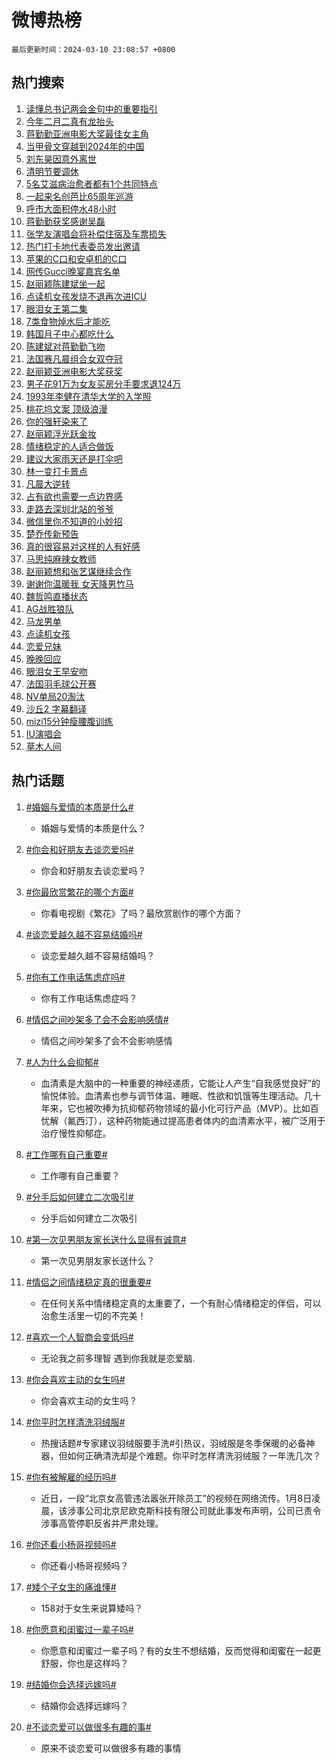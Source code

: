 # 微博热榜

`最后更新时间：2024-03-10 23:08:57 +0800`

## 热门搜索

1. [读懂总书记两会金句中的重要指引](https://m.weibo.cn/search?containerid=100103type%3D1%26t%3D10%26q%3D%23%E8%AF%BB%E6%87%82%E6%80%BB%E4%B9%A6%E8%AE%B0%E4%B8%A4%E4%BC%9A%E9%87%91%E5%8F%A5%E4%B8%AD%E7%9A%84%E9%87%8D%E8%A6%81%E6%8C%87%E5%BC%95%23&stream_entry_id=51&isnewpage=1&extparam=seat%3D1%26dgr%3D0%26stream_entry_id%3D51%26q%3D%2523%25E8%25AF%25BB%25E6%2587%2582%25E6%2580%25BB%25E4%25B9%25A6%25E8%25AE%25B0%25E4%25B8%25A4%25E4%25BC%259A%25E9%2587%2591%25E5%258F%25A5%25E4%25B8%25AD%25E7%259A%2584%25E9%2587%258D%25E8%25A6%2581%25E6%258C%2587%25E5%25BC%2595%2523%26c_type%3D51%26filter_type%3Drealtimehot%26cate%3D10103%26pos%3D0%26display_time%3D1710083336%26pre_seqid%3D171008333667507108164)
1. [今年二月二真有龙抬头](https://m.weibo.cn/search?containerid=100103type%3D1%26t%3D10%26q%3D%23%E4%BB%8A%E5%B9%B4%E4%BA%8C%E6%9C%88%E4%BA%8C%E7%9C%9F%E6%9C%89%E9%BE%99%E6%8A%AC%E5%A4%B4%23&stream_entry_id=31&isnewpage=1&extparam=seat%3D1%26q%3D%2523%25E4%25BB%258A%25E5%25B9%25B4%25E4%25BA%258C%25E6%259C%2588%25E4%25BA%258C%25E7%259C%259F%25E6%259C%2589%25E9%25BE%2599%25E6%258A%25AC%25E5%25A4%25B4%2523%26dgr%3D0%26flag%3D2%26band_rank%3D1%26stream_entry_id%3D31%26realpos%3D1%26pos%3D0%26c_type%3D31%26lcate%3D5001%26cate%3D5001%26filter_type%3Drealtimehot%26display_time%3D1710083336%26pre_seqid%3D171008333667507108164)
1. [蒋勤勤亚洲电影大奖最佳女主角](https://m.weibo.cn/search?containerid=100103type%3D1%26t%3D10%26q%3D%23%E8%92%8B%E5%8B%A4%E5%8B%A4%E4%BA%9A%E6%B4%B2%E7%94%B5%E5%BD%B1%E5%A4%A7%E5%A5%96%E6%9C%80%E4%BD%B3%E5%A5%B3%E4%B8%BB%E8%A7%92%23&stream_entry_id=31&isnewpage=1&extparam=seat%3D1%26q%3D%2523%25E8%2592%258B%25E5%258B%25A4%25E5%258B%25A4%25E4%25BA%259A%25E6%25B4%25B2%25E7%2594%25B5%25E5%25BD%25B1%25E5%25A4%25A7%25E5%25A5%2596%25E6%259C%2580%25E4%25BD%25B3%25E5%25A5%25B3%25E4%25B8%25BB%25E8%25A7%2592%2523%26dgr%3D0%26flag%3D1%26band_rank%3D2%26stream_entry_id%3D31%26realpos%3D2%26pos%3D1%26c_type%3D31%26lcate%3D5001%26cate%3D5001%26filter_type%3Drealtimehot%26display_time%3D1710083336%26pre_seqid%3D171008333667507108164)
1. [当甲骨文穿越到2024年的中国](https://m.weibo.cn/search?containerid=100103type%3D1%26t%3D10%26q%3D%23%E5%BD%93%E7%94%B2%E9%AA%A8%E6%96%87%E7%A9%BF%E8%B6%8A%E5%88%B02024%E5%B9%B4%E7%9A%84%E4%B8%AD%E5%9B%BD%23&stream_entry_id=31&isnewpage=1&extparam=seat%3D1%26q%3D%2523%25E5%25BD%2593%25E7%2594%25B2%25E9%25AA%25A8%25E6%2596%2587%25E7%25A9%25BF%25E8%25B6%258A%25E5%2588%25B02024%25E5%25B9%25B4%25E7%259A%2584%25E4%25B8%25AD%25E5%259B%25BD%2523%26dgr%3D0%26flag%3D0%26band_rank%3D3%26stream_entry_id%3D31%26realpos%3D3%26pos%3D2%26c_type%3D31%26lcate%3D5001%26cate%3D5001%26filter_type%3Drealtimehot%26display_time%3D1710083336%26pre_seqid%3D171008333667507108164)
1. [刘东昊因意外离世](https://m.weibo.cn/search?containerid=100103type%3D1%26t%3D10%26q%3D%23%E5%88%98%E4%B8%9C%E6%98%8A%E5%9B%A0%E6%84%8F%E5%A4%96%E7%A6%BB%E4%B8%96%23&stream_entry_id=31&isnewpage=1&extparam=seat%3D1%26q%3D%2523%25E5%2588%2598%25E4%25B8%259C%25E6%2598%258A%25E5%259B%25A0%25E6%2584%258F%25E5%25A4%2596%25E7%25A6%25BB%25E4%25B8%2596%2523%26dgr%3D0%26flag%3D2%26band_rank%3D4%26stream_entry_id%3D31%26realpos%3D4%26pos%3D3%26c_type%3D31%26lcate%3D5001%26cate%3D5001%26filter_type%3Drealtimehot%26display_time%3D1710083336%26pre_seqid%3D171008333667507108164)
1. [清明节要调休](https://m.weibo.cn/search?containerid=100103type%3D1%26t%3D10%26q%3D%23%E6%B8%85%E6%98%8E%E8%8A%82%E8%A6%81%E8%B0%83%E4%BC%91%23&stream_entry_id=31&isnewpage=1&extparam=seat%3D1%26q%3D%2523%25E6%25B8%2585%25E6%2598%258E%25E8%258A%2582%25E8%25A6%2581%25E8%25B0%2583%25E4%25BC%2591%2523%26dgr%3D0%26flag%3D2%26band_rank%3D5%26stream_entry_id%3D31%26realpos%3D5%26pos%3D4%26c_type%3D31%26lcate%3D5001%26cate%3D5001%26filter_type%3Drealtimehot%26display_time%3D1710083336%26pre_seqid%3D171008333667507108164)
1. [5名艾滋病治愈者都有1个共同特点](https://m.weibo.cn/search?containerid=100103type%3D1%26t%3D10%26q%3D%235%E5%90%8D%E8%89%BE%E6%BB%8B%E7%97%85%E6%B2%BB%E6%84%88%E8%80%85%E9%83%BD%E6%9C%891%E4%B8%AA%E5%85%B1%E5%90%8C%E7%89%B9%E7%82%B9%23&stream_entry_id=31&isnewpage=1&extparam=seat%3D1%26q%3D%25235%25E5%2590%258D%25E8%2589%25BE%25E6%25BB%258B%25E7%2597%2585%25E6%25B2%25BB%25E6%2584%2588%25E8%2580%2585%25E9%2583%25BD%25E6%259C%25891%25E4%25B8%25AA%25E5%2585%25B1%25E5%2590%258C%25E7%2589%25B9%25E7%2582%25B9%2523%26dgr%3D0%26flag%3D2%26band_rank%3D6%26stream_entry_id%3D31%26realpos%3D6%26pos%3D5%26c_type%3D31%26lcate%3D5001%26cate%3D5001%26filter_type%3Drealtimehot%26display_time%3D1710083336%26pre_seqid%3D171008333667507108164)
1. [一起来名创芭比65周年巡游](https://m.weibo.cn/search?containerid=100103type%3D1%26t%3D10%26q%3D%23%E4%B8%80%E8%B5%B7%E6%9D%A5%E5%90%8D%E5%88%9B%E8%8A%AD%E6%AF%9465%E5%91%A8%E5%B9%B4%E5%B7%A1%E6%B8%B8%23&stream_entry_id=31&isnewpage=1&extparam=seat%3D1%26topic_ad%3D1%26q%3D%2523%25E4%25B8%2580%25E8%25B5%25B7%25E6%259D%25A5%25E5%2590%258D%25E5%2588%259B%25E8%258A%25AD%25E6%25AF%259465%25E5%2591%25A8%25E5%25B9%25B4%25E5%25B7%25A1%25E6%25B8%25B8%2523%26dgr%3D0%26adid%3D226749%26band_rank%3D7%26stream_entry_id%3D31%26is_ad_pos%3D1%26pos%3D6%26c_type%3D31%26lcate%3D5001%26cate%3D5001%26filter_type%3Drealtimehot%26display_time%3D1710083336%26pre_seqid%3D171008333667507108164)
1. [呼市大面积停水48小时](https://m.weibo.cn/search?containerid=100103type%3D1%26t%3D10%26q%3D%23%E5%91%BC%E5%B8%82%E5%A4%A7%E9%9D%A2%E7%A7%AF%E5%81%9C%E6%B0%B448%E5%B0%8F%E6%97%B6%23&stream_entry_id=31&isnewpage=1&extparam=seat%3D1%26q%3D%2523%25E5%2591%25BC%25E5%25B8%2582%25E5%25A4%25A7%25E9%259D%25A2%25E7%25A7%25AF%25E5%2581%259C%25E6%25B0%25B448%25E5%25B0%258F%25E6%2597%25B6%2523%26dgr%3D0%26flag%3D1%26band_rank%3D7%26stream_entry_id%3D31%26realpos%3D7%26pos%3D7%26c_type%3D31%26lcate%3D5001%26cate%3D5001%26filter_type%3Drealtimehot%26display_time%3D1710083336%26pre_seqid%3D171008333667507108164)
1. [蒋勤勤获奖感谢吴磊](https://m.weibo.cn/search?containerid=100103type%3D1%26t%3D10%26q%3D%23%E8%92%8B%E5%8B%A4%E5%8B%A4%E8%8E%B7%E5%A5%96%E6%84%9F%E8%B0%A2%E5%90%B4%E7%A3%8A%23&stream_entry_id=31&isnewpage=1&extparam=seat%3D1%26q%3D%2523%25E8%2592%258B%25E5%258B%25A4%25E5%258B%25A4%25E8%258E%25B7%25E5%25A5%2596%25E6%2584%259F%25E8%25B0%25A2%25E5%2590%25B4%25E7%25A3%258A%2523%26dgr%3D0%26flag%3D1%26band_rank%3D8%26stream_entry_id%3D31%26realpos%3D8%26pos%3D8%26c_type%3D31%26lcate%3D5001%26cate%3D5001%26filter_type%3Drealtimehot%26display_time%3D1710083336%26pre_seqid%3D171008333667507108164)
1. [张学友演唱会将补偿住宿及车票损失](https://m.weibo.cn/search?containerid=100103type%3D1%26t%3D10%26q%3D%23%E5%BC%A0%E5%AD%A6%E5%8F%8B%E6%BC%94%E5%94%B1%E4%BC%9A%E5%B0%86%E8%A1%A5%E5%81%BF%E4%BD%8F%E5%AE%BF%E5%8F%8A%E8%BD%A6%E7%A5%A8%E6%8D%9F%E5%A4%B1%23&stream_entry_id=31&isnewpage=1&extparam=seat%3D1%26q%3D%2523%25E5%25BC%25A0%25E5%25AD%25A6%25E5%258F%258B%25E6%25BC%2594%25E5%2594%25B1%25E4%25BC%259A%25E5%25B0%2586%25E8%25A1%25A5%25E5%2581%25BF%25E4%25BD%258F%25E5%25AE%25BF%25E5%258F%258A%25E8%25BD%25A6%25E7%25A5%25A8%25E6%258D%259F%25E5%25A4%25B1%2523%26dgr%3D0%26flag%3D1%26band_rank%3D9%26stream_entry_id%3D31%26realpos%3D9%26pos%3D9%26c_type%3D31%26lcate%3D5001%26cate%3D5001%26filter_type%3Drealtimehot%26display_time%3D1710083336%26pre_seqid%3D171008333667507108164)
1. [热门打卡地代表委员发出邀请](https://m.weibo.cn/search?containerid=100103type%3D1%26t%3D10%26q%3D%23%E7%83%AD%E9%97%A8%E6%89%93%E5%8D%A1%E5%9C%B0%E4%BB%A3%E8%A1%A8%E5%A7%94%E5%91%98%E5%8F%91%E5%87%BA%E9%82%80%E8%AF%B7%23&stream_entry_id=31&isnewpage=1&extparam=seat%3D1%26q%3D%2523%25E7%2583%25AD%25E9%2597%25A8%25E6%2589%2593%25E5%258D%25A1%25E5%259C%25B0%25E4%25BB%25A3%25E8%25A1%25A8%25E5%25A7%2594%25E5%2591%2598%25E5%258F%2591%25E5%2587%25BA%25E9%2582%2580%25E8%25AF%25B7%2523%26dgr%3D0%26flag%3D0%26band_rank%3D10%26stream_entry_id%3D31%26realpos%3D10%26pos%3D10%26c_type%3D31%26lcate%3D5001%26cate%3D5001%26filter_type%3Drealtimehot%26display_time%3D1710083336%26pre_seqid%3D171008333667507108164)
1. [苹果的C口和安卓机的C口](https://m.weibo.cn/search?containerid=100103type%3D1%26t%3D10%26q%3D%E8%8B%B9%E6%9E%9C%E7%9A%84C%E5%8F%A3%E5%92%8C%E5%AE%89%E5%8D%93%E6%9C%BA%E7%9A%84C%E5%8F%A3&stream_entry_id=31&isnewpage=1&extparam=seat%3D1%26q%3D%25E8%258B%25B9%25E6%259E%259C%25E7%259A%2584C%25E5%258F%25A3%25E5%2592%258C%25E5%25AE%2589%25E5%258D%2593%25E6%259C%25BA%25E7%259A%2584C%25E5%258F%25A3%26dgr%3D0%26flag%3D1%26band_rank%3D11%26stream_entry_id%3D31%26realpos%3D11%26pos%3D11%26c_type%3D31%26lcate%3D5001%26cate%3D5001%26filter_type%3Drealtimehot%26display_time%3D1710083336%26pre_seqid%3D171008333667507108164)
1. [网传Gucci晚宴嘉宾名单](https://m.weibo.cn/search?containerid=100103type%3D1%26t%3D10%26q%3D%23%E7%BD%91%E4%BC%A0Gucci%E6%99%9A%E5%AE%B4%E5%98%89%E5%AE%BE%E5%90%8D%E5%8D%95%23&stream_entry_id=31&isnewpage=1&extparam=seat%3D1%26q%3D%2523%25E7%25BD%2591%25E4%25BC%25A0Gucci%25E6%2599%259A%25E5%25AE%25B4%25E5%2598%2589%25E5%25AE%25BE%25E5%2590%258D%25E5%258D%2595%2523%26dgr%3D0%26flag%3D2%26band_rank%3D12%26stream_entry_id%3D31%26realpos%3D12%26pos%3D12%26c_type%3D31%26lcate%3D5001%26cate%3D5001%26filter_type%3Drealtimehot%26display_time%3D1710083336%26pre_seqid%3D171008333667507108164)
1. [赵丽颖陈建斌坐一起](https://m.weibo.cn/search?containerid=100103type%3D1%26t%3D10%26q%3D%23%E8%B5%B5%E4%B8%BD%E9%A2%96%E9%99%88%E5%BB%BA%E6%96%8C%E5%9D%90%E4%B8%80%E8%B5%B7%23&stream_entry_id=31&isnewpage=1&extparam=seat%3D1%26q%3D%2523%25E8%25B5%25B5%25E4%25B8%25BD%25E9%25A2%2596%25E9%2599%2588%25E5%25BB%25BA%25E6%2596%258C%25E5%259D%2590%25E4%25B8%2580%25E8%25B5%25B7%2523%26dgr%3D0%26flag%3D0%26band_rank%3D13%26stream_entry_id%3D31%26realpos%3D13%26pos%3D13%26c_type%3D31%26lcate%3D5001%26cate%3D5001%26filter_type%3Drealtimehot%26display_time%3D1710083336%26pre_seqid%3D171008333667507108164)
1. [点读机女孩发烧不退再次进ICU](https://m.weibo.cn/search?containerid=100103type%3D1%26t%3D10%26q%3D%23%E7%82%B9%E8%AF%BB%E6%9C%BA%E5%A5%B3%E5%AD%A9%E5%8F%91%E7%83%A7%E4%B8%8D%E9%80%80%E5%86%8D%E6%AC%A1%E8%BF%9BICU%23&stream_entry_id=31&isnewpage=1&extparam=seat%3D1%26q%3D%2523%25E7%2582%25B9%25E8%25AF%25BB%25E6%259C%25BA%25E5%25A5%25B3%25E5%25AD%25A9%25E5%258F%2591%25E7%2583%25A7%25E4%25B8%258D%25E9%2580%2580%25E5%2586%258D%25E6%25AC%25A1%25E8%25BF%259BICU%2523%26dgr%3D0%26flag%3D0%26band_rank%3D14%26stream_entry_id%3D31%26realpos%3D14%26pos%3D14%26c_type%3D31%26lcate%3D5001%26cate%3D5001%26filter_type%3Drealtimehot%26display_time%3D1710083336%26pre_seqid%3D171008333667507108164)
1. [眼泪女王第二集](https://m.weibo.cn/search?containerid=100103type%3D1%26t%3D10%26q%3D%E7%9C%BC%E6%B3%AA%E5%A5%B3%E7%8E%8B%E7%AC%AC%E4%BA%8C%E9%9B%86&stream_entry_id=31&isnewpage=1&extparam=seat%3D1%26q%3D%25E7%259C%25BC%25E6%25B3%25AA%25E5%25A5%25B3%25E7%258E%258B%25E7%25AC%25AC%25E4%25BA%258C%25E9%259B%2586%26dgr%3D0%26flag%3D0%26band_rank%3D15%26stream_entry_id%3D31%26realpos%3D15%26pos%3D15%26c_type%3D31%26lcate%3D5001%26cate%3D5001%26filter_type%3Drealtimehot%26display_time%3D1710083336%26pre_seqid%3D171008333667507108164)
1. [7类食物焯水后才能吃](https://m.weibo.cn/search?containerid=100103type%3D1%26t%3D10%26q%3D%237%E7%B1%BB%E9%A3%9F%E7%89%A9%E7%84%AF%E6%B0%B4%E5%90%8E%E6%89%8D%E8%83%BD%E5%90%83%23&stream_entry_id=31&isnewpage=1&extparam=seat%3D1%26q%3D%25237%25E7%25B1%25BB%25E9%25A3%259F%25E7%2589%25A9%25E7%2584%25AF%25E6%25B0%25B4%25E5%2590%258E%25E6%2589%258D%25E8%2583%25BD%25E5%2590%2583%2523%26dgr%3D0%26flag%3D1%26band_rank%3D16%26stream_entry_id%3D31%26realpos%3D16%26pos%3D16%26c_type%3D31%26lcate%3D5001%26cate%3D5001%26filter_type%3Drealtimehot%26display_time%3D1710083336%26pre_seqid%3D171008333667507108164)
1. [韩国月子中心都吃什么](https://m.weibo.cn/search?containerid=100103type%3D1%26t%3D10%26q%3D%E9%9F%A9%E5%9B%BD%E6%9C%88%E5%AD%90%E4%B8%AD%E5%BF%83%E9%83%BD%E5%90%83%E4%BB%80%E4%B9%88&stream_entry_id=31&isnewpage=1&extparam=seat%3D1%26q%3D%25E9%259F%25A9%25E5%259B%25BD%25E6%259C%2588%25E5%25AD%2590%25E4%25B8%25AD%25E5%25BF%2583%25E9%2583%25BD%25E5%2590%2583%25E4%25BB%2580%25E4%25B9%2588%26dgr%3D0%26flag%3D0%26band_rank%3D17%26stream_entry_id%3D31%26realpos%3D17%26pos%3D17%26c_type%3D31%26lcate%3D5001%26cate%3D5001%26filter_type%3Drealtimehot%26display_time%3D1710083336%26pre_seqid%3D171008333667507108164)
1. [陈建斌对蒋勤勤飞吻](https://m.weibo.cn/search?containerid=100103type%3D1%26t%3D10%26q%3D%23%E9%99%88%E5%BB%BA%E6%96%8C%E5%AF%B9%E8%92%8B%E5%8B%A4%E5%8B%A4%E9%A3%9E%E5%90%BB%23&stream_entry_id=31&isnewpage=1&extparam=seat%3D1%26q%3D%2523%25E9%2599%2588%25E5%25BB%25BA%25E6%2596%258C%25E5%25AF%25B9%25E8%2592%258B%25E5%258B%25A4%25E5%258B%25A4%25E9%25A3%259E%25E5%2590%25BB%2523%26dgr%3D0%26flag%3D1%26band_rank%3D18%26stream_entry_id%3D31%26realpos%3D18%26pos%3D18%26c_type%3D31%26lcate%3D5001%26cate%3D5001%26filter_type%3Drealtimehot%26display_time%3D1710083336%26pre_seqid%3D171008333667507108164)
1. [法国赛凡晨组合女双夺冠](https://m.weibo.cn/search?containerid=100103type%3D1%26t%3D10%26q%3D%23%E6%B3%95%E5%9B%BD%E8%B5%9B%E5%87%A1%E6%99%A8%E7%BB%84%E5%90%88%E5%A5%B3%E5%8F%8C%E5%A4%BA%E5%86%A0%23&stream_entry_id=31&isnewpage=1&extparam=seat%3D1%26q%3D%2523%25E6%25B3%2595%25E5%259B%25BD%25E8%25B5%259B%25E5%2587%25A1%25E6%2599%25A8%25E7%25BB%2584%25E5%2590%2588%25E5%25A5%25B3%25E5%258F%258C%25E5%25A4%25BA%25E5%2586%25A0%2523%26dgr%3D0%26flag%3D1%26band_rank%3D19%26stream_entry_id%3D31%26realpos%3D19%26pos%3D19%26c_type%3D31%26lcate%3D5001%26cate%3D5001%26filter_type%3Drealtimehot%26display_time%3D1710083336%26pre_seqid%3D171008333667507108164)
1. [赵丽颖亚洲电影大奖获奖](https://m.weibo.cn/search?containerid=100103type%3D1%26t%3D10%26q%3D%23%E8%B5%B5%E4%B8%BD%E9%A2%96%E4%BA%9A%E6%B4%B2%E7%94%B5%E5%BD%B1%E5%A4%A7%E5%A5%96%E8%8E%B7%E5%A5%96%23&stream_entry_id=31&isnewpage=1&extparam=seat%3D1%26q%3D%2523%25E8%25B5%25B5%25E4%25B8%25BD%25E9%25A2%2596%25E4%25BA%259A%25E6%25B4%25B2%25E7%2594%25B5%25E5%25BD%25B1%25E5%25A4%25A7%25E5%25A5%2596%25E8%258E%25B7%25E5%25A5%2596%2523%26dgr%3D0%26flag%3D0%26band_rank%3D20%26stream_entry_id%3D31%26realpos%3D20%26pos%3D20%26c_type%3D31%26lcate%3D5001%26cate%3D5001%26filter_type%3Drealtimehot%26display_time%3D1710083336%26pre_seqid%3D171008333667507108164)
1. [男子花91万为女友买房分手要求退124万](https://m.weibo.cn/search?containerid=100103type%3D1%26t%3D10%26q%3D%23%E7%94%B7%E5%AD%90%E8%8A%B191%E4%B8%87%E4%B8%BA%E5%A5%B3%E5%8F%8B%E4%B9%B0%E6%88%BF%E5%88%86%E6%89%8B%E8%A6%81%E6%B1%82%E9%80%80124%E4%B8%87%23&stream_entry_id=31&isnewpage=1&extparam=seat%3D1%26q%3D%2523%25E7%2594%25B7%25E5%25AD%2590%25E8%258A%25B191%25E4%25B8%2587%25E4%25B8%25BA%25E5%25A5%25B3%25E5%258F%258B%25E4%25B9%25B0%25E6%2588%25BF%25E5%2588%2586%25E6%2589%258B%25E8%25A6%2581%25E6%25B1%2582%25E9%2580%2580124%25E4%25B8%2587%2523%26dgr%3D0%26flag%3D1%26band_rank%3D21%26stream_entry_id%3D31%26realpos%3D21%26pos%3D21%26c_type%3D31%26lcate%3D5001%26cate%3D5001%26filter_type%3Drealtimehot%26display_time%3D1710083336%26pre_seqid%3D171008333667507108164)
1. [1993年李健在清华大学的入学照](https://m.weibo.cn/search?containerid=100103type%3D1%26t%3D10%26q%3D%231993%E5%B9%B4%E6%9D%8E%E5%81%A5%E5%9C%A8%E6%B8%85%E5%8D%8E%E5%A4%A7%E5%AD%A6%E7%9A%84%E5%85%A5%E5%AD%A6%E7%85%A7%23&stream_entry_id=31&isnewpage=1&extparam=seat%3D1%26q%3D%25231993%25E5%25B9%25B4%25E6%259D%258E%25E5%2581%25A5%25E5%259C%25A8%25E6%25B8%2585%25E5%258D%258E%25E5%25A4%25A7%25E5%25AD%25A6%25E7%259A%2584%25E5%2585%25A5%25E5%25AD%25A6%25E7%2585%25A7%2523%26dgr%3D0%26flag%3D0%26band_rank%3D22%26stream_entry_id%3D31%26realpos%3D22%26pos%3D22%26c_type%3D31%26lcate%3D5001%26cate%3D5001%26filter_type%3Drealtimehot%26display_time%3D1710083336%26pre_seqid%3D171008333667507108164)
1. [桃花坞文案 顶级浪漫](https://m.weibo.cn/search?containerid=100103type%3D1%26t%3D10%26q%3D%E6%A1%83%E8%8A%B1%E5%9D%9E%E6%96%87%E6%A1%88+%E9%A1%B6%E7%BA%A7%E6%B5%AA%E6%BC%AB&stream_entry_id=31&isnewpage=1&extparam=seat%3D1%26q%3D%25E6%25A1%2583%25E8%258A%25B1%25E5%259D%259E%25E6%2596%2587%25E6%25A1%2588%2520%25E9%25A1%25B6%25E7%25BA%25A7%25E6%25B5%25AA%25E6%25BC%25AB%26dgr%3D0%26flag%3D0%26band_rank%3D23%26stream_entry_id%3D31%26realpos%3D23%26pos%3D23%26c_type%3D31%26lcate%3D5001%26cate%3D5001%26filter_type%3Drealtimehot%26display_time%3D1710083336%26pre_seqid%3D171008333667507108164)
1. [你的强轩染来了](https://m.weibo.cn/search?containerid=100103type%3D1%26t%3D10%26q%3D%23%E4%BD%A0%E7%9A%84%E5%BC%BA%E8%BD%A9%E6%9F%93%E6%9D%A5%E4%BA%86%23&stream_entry_id=31&isnewpage=1&extparam=seat%3D1%26q%3D%2523%25E4%25BD%25A0%25E7%259A%2584%25E5%25BC%25BA%25E8%25BD%25A9%25E6%259F%2593%25E6%259D%25A5%25E4%25BA%2586%2523%26dgr%3D0%26flag%3D1%26band_rank%3D24%26stream_entry_id%3D31%26realpos%3D24%26pos%3D24%26c_type%3D31%26lcate%3D5001%26cate%3D5001%26filter_type%3Drealtimehot%26display_time%3D1710083336%26pre_seqid%3D171008333667507108164)
1. [赵丽颖浮光跃金妆](https://m.weibo.cn/search?containerid=100103type%3D1%26t%3D10%26q%3D%23%E8%B5%B5%E4%B8%BD%E9%A2%96%E6%B5%AE%E5%85%89%E8%B7%83%E9%87%91%E5%A6%86%23&stream_entry_id=31&isnewpage=1&extparam=seat%3D1%26q%3D%2523%25E8%25B5%25B5%25E4%25B8%25BD%25E9%25A2%2596%25E6%25B5%25AE%25E5%2585%2589%25E8%25B7%2583%25E9%2587%2591%25E5%25A6%2586%2523%26dgr%3D0%26flag%3D1%26band_rank%3D25%26stream_entry_id%3D31%26realpos%3D25%26pos%3D25%26c_type%3D31%26lcate%3D5001%26cate%3D5001%26filter_type%3Drealtimehot%26display_time%3D1710083336%26pre_seqid%3D171008333667507108164)
1. [情绪稳定的人适合做饭](https://m.weibo.cn/search?containerid=100103type%3D1%26t%3D10%26q%3D%23%E6%83%85%E7%BB%AA%E7%A8%B3%E5%AE%9A%E7%9A%84%E4%BA%BA%E9%80%82%E5%90%88%E5%81%9A%E9%A5%AD%23&stream_entry_id=31&isnewpage=1&extparam=seat%3D1%26q%3D%2523%25E6%2583%2585%25E7%25BB%25AA%25E7%25A8%25B3%25E5%25AE%259A%25E7%259A%2584%25E4%25BA%25BA%25E9%2580%2582%25E5%2590%2588%25E5%2581%259A%25E9%25A5%25AD%2523%26dgr%3D0%26flag%3D1%26band_rank%3D26%26stream_entry_id%3D31%26realpos%3D26%26pos%3D26%26c_type%3D31%26lcate%3D5001%26cate%3D5001%26filter_type%3Drealtimehot%26display_time%3D1710083336%26pre_seqid%3D171008333667507108164)
1. [建议大家雨天还是打伞吧](https://m.weibo.cn/search?containerid=100103type%3D1%26t%3D10%26q%3D%23%E5%BB%BA%E8%AE%AE%E5%A4%A7%E5%AE%B6%E9%9B%A8%E5%A4%A9%E8%BF%98%E6%98%AF%E6%89%93%E4%BC%9E%E5%90%A7%23&stream_entry_id=31&isnewpage=1&extparam=seat%3D1%26q%3D%2523%25E5%25BB%25BA%25E8%25AE%25AE%25E5%25A4%25A7%25E5%25AE%25B6%25E9%259B%25A8%25E5%25A4%25A9%25E8%25BF%2598%25E6%2598%25AF%25E6%2589%2593%25E4%25BC%259E%25E5%2590%25A7%2523%26dgr%3D0%26flag%3D0%26band_rank%3D27%26stream_entry_id%3D31%26realpos%3D27%26pos%3D27%26c_type%3D31%26lcate%3D5001%26cate%3D5001%26filter_type%3Drealtimehot%26display_time%3D1710083336%26pre_seqid%3D171008333667507108164)
1. [林一变打卡景点](https://m.weibo.cn/search?containerid=100103type%3D1%26t%3D10%26q%3D%23%E6%9E%97%E4%B8%80%E5%8F%98%E6%89%93%E5%8D%A1%E6%99%AF%E7%82%B9%23&stream_entry_id=31&isnewpage=1&extparam=seat%3D1%26q%3D%2523%25E6%259E%2597%25E4%25B8%2580%25E5%258F%2598%25E6%2589%2593%25E5%258D%25A1%25E6%2599%25AF%25E7%2582%25B9%2523%26dgr%3D0%26flag%3D1%26band_rank%3D28%26stream_entry_id%3D31%26realpos%3D28%26pos%3D28%26c_type%3D31%26lcate%3D5001%26cate%3D5001%26filter_type%3Drealtimehot%26display_time%3D1710083336%26pre_seqid%3D171008333667507108164)
1. [凡晨大逆转](https://m.weibo.cn/search?containerid=100103type%3D1%26t%3D10%26q%3D%E5%87%A1%E6%99%A8%E5%A4%A7%E9%80%86%E8%BD%AC&stream_entry_id=31&isnewpage=1&extparam=seat%3D1%26q%3D%25E5%2587%25A1%25E6%2599%25A8%25E5%25A4%25A7%25E9%2580%2586%25E8%25BD%25AC%26dgr%3D0%26flag%3D1%26band_rank%3D29%26stream_entry_id%3D31%26realpos%3D29%26pos%3D29%26c_type%3D31%26lcate%3D5001%26cate%3D5001%26filter_type%3Drealtimehot%26display_time%3D1710083336%26pre_seqid%3D171008333667507108164)
1. [占有欲也需要一点边界感](https://m.weibo.cn/search?containerid=100103type%3D1%26t%3D10%26q%3D%23%E5%8D%A0%E6%9C%89%E6%AC%B2%E4%B9%9F%E9%9C%80%E8%A6%81%E4%B8%80%E7%82%B9%E8%BE%B9%E7%95%8C%E6%84%9F%23&stream_entry_id=31&isnewpage=1&extparam=seat%3D1%26q%3D%2523%25E5%258D%25A0%25E6%259C%2589%25E6%25AC%25B2%25E4%25B9%259F%25E9%259C%2580%25E8%25A6%2581%25E4%25B8%2580%25E7%2582%25B9%25E8%25BE%25B9%25E7%2595%258C%25E6%2584%259F%2523%26dgr%3D0%26flag%3D1%26band_rank%3D30%26stream_entry_id%3D31%26realpos%3D30%26pos%3D30%26c_type%3D31%26lcate%3D5001%26cate%3D5001%26filter_type%3Drealtimehot%26display_time%3D1710083336%26pre_seqid%3D171008333667507108164)
1. [走路去深圳北站的爷爷](https://m.weibo.cn/search?containerid=100103type%3D1%26t%3D10%26q%3D%23%E8%B5%B0%E8%B7%AF%E5%8E%BB%E6%B7%B1%E5%9C%B3%E5%8C%97%E7%AB%99%E7%9A%84%E7%88%B7%E7%88%B7%23&stream_entry_id=31&isnewpage=1&extparam=seat%3D1%26q%3D%2523%25E8%25B5%25B0%25E8%25B7%25AF%25E5%258E%25BB%25E6%25B7%25B1%25E5%259C%25B3%25E5%258C%2597%25E7%25AB%2599%25E7%259A%2584%25E7%2588%25B7%25E7%2588%25B7%2523%26dgr%3D0%26flag%3D1%26band_rank%3D31%26stream_entry_id%3D31%26realpos%3D31%26pos%3D31%26c_type%3D31%26lcate%3D5001%26cate%3D5001%26filter_type%3Drealtimehot%26display_time%3D1710083336%26pre_seqid%3D171008333667507108164)
1. [微信里你不知道的小妙招](https://m.weibo.cn/search?containerid=100103type%3D1%26t%3D10%26q%3D%E5%BE%AE%E4%BF%A1%E9%87%8C%E4%BD%A0%E4%B8%8D%E7%9F%A5%E9%81%93%E7%9A%84%E5%B0%8F%E5%A6%99%E6%8B%9B&stream_entry_id=31&isnewpage=1&extparam=seat%3D1%26q%3D%25E5%25BE%25AE%25E4%25BF%25A1%25E9%2587%258C%25E4%25BD%25A0%25E4%25B8%258D%25E7%259F%25A5%25E9%2581%2593%25E7%259A%2584%25E5%25B0%258F%25E5%25A6%2599%25E6%258B%259B%26dgr%3D0%26flag%3D0%26band_rank%3D32%26stream_entry_id%3D31%26realpos%3D32%26pos%3D32%26c_type%3D31%26lcate%3D5001%26cate%3D5001%26filter_type%3Drealtimehot%26display_time%3D1710083336%26pre_seqid%3D171008333667507108164)
1. [楚乔传新预告](https://m.weibo.cn/search?containerid=100103type%3D1%26t%3D10%26q%3D%23%E6%A5%9A%E4%B9%94%E4%BC%A0%E6%96%B0%E9%A2%84%E5%91%8A%23&stream_entry_id=31&isnewpage=1&extparam=seat%3D1%26q%3D%2523%25E6%25A5%259A%25E4%25B9%2594%25E4%25BC%25A0%25E6%2596%25B0%25E9%25A2%2584%25E5%2591%258A%2523%26dgr%3D0%26flag%3D0%26band_rank%3D33%26stream_entry_id%3D31%26realpos%3D33%26pos%3D33%26c_type%3D31%26lcate%3D5001%26cate%3D5001%26filter_type%3Drealtimehot%26display_time%3D1710083336%26pre_seqid%3D171008333667507108164)
1. [真的很容易对这样的人有好感](https://m.weibo.cn/search?containerid=100103type%3D1%26t%3D10%26q%3D%E7%9C%9F%E7%9A%84%E5%BE%88%E5%AE%B9%E6%98%93%E5%AF%B9%E8%BF%99%E6%A0%B7%E7%9A%84%E4%BA%BA%E6%9C%89%E5%A5%BD%E6%84%9F&stream_entry_id=31&isnewpage=1&extparam=seat%3D1%26q%3D%25E7%259C%259F%25E7%259A%2584%25E5%25BE%2588%25E5%25AE%25B9%25E6%2598%2593%25E5%25AF%25B9%25E8%25BF%2599%25E6%25A0%25B7%25E7%259A%2584%25E4%25BA%25BA%25E6%259C%2589%25E5%25A5%25BD%25E6%2584%259F%26dgr%3D0%26flag%3D1%26band_rank%3D34%26stream_entry_id%3D31%26realpos%3D34%26pos%3D34%26c_type%3D31%26lcate%3D5001%26cate%3D5001%26filter_type%3Drealtimehot%26display_time%3D1710083336%26pre_seqid%3D171008333667507108164)
1. [马思纯麻辣女教师](https://m.weibo.cn/search?containerid=100103type%3D1%26t%3D10%26q%3D%23%E9%A9%AC%E6%80%9D%E7%BA%AF%E9%BA%BB%E8%BE%A3%E5%A5%B3%E6%95%99%E5%B8%88%23&stream_entry_id=31&isnewpage=1&extparam=seat%3D1%26q%3D%2523%25E9%25A9%25AC%25E6%2580%259D%25E7%25BA%25AF%25E9%25BA%25BB%25E8%25BE%25A3%25E5%25A5%25B3%25E6%2595%2599%25E5%25B8%2588%2523%26dgr%3D0%26flag%3D1%26band_rank%3D35%26stream_entry_id%3D31%26realpos%3D35%26pos%3D35%26c_type%3D31%26lcate%3D5001%26cate%3D5001%26filter_type%3Drealtimehot%26display_time%3D1710083336%26pre_seqid%3D171008333667507108164)
1. [赵丽颖想和张艺谋继续合作](https://m.weibo.cn/search?containerid=100103type%3D1%26t%3D10%26q%3D%23%E8%B5%B5%E4%B8%BD%E9%A2%96%E6%83%B3%E5%92%8C%E5%BC%A0%E8%89%BA%E8%B0%8B%E7%BB%A7%E7%BB%AD%E5%90%88%E4%BD%9C%23&stream_entry_id=31&isnewpage=1&extparam=seat%3D1%26q%3D%2523%25E8%25B5%25B5%25E4%25B8%25BD%25E9%25A2%2596%25E6%2583%25B3%25E5%2592%258C%25E5%25BC%25A0%25E8%2589%25BA%25E8%25B0%258B%25E7%25BB%25A7%25E7%25BB%25AD%25E5%2590%2588%25E4%25BD%259C%2523%26dgr%3D0%26flag%3D0%26band_rank%3D36%26stream_entry_id%3D31%26realpos%3D36%26pos%3D36%26c_type%3D31%26lcate%3D5001%26cate%3D5001%26filter_type%3Drealtimehot%26display_time%3D1710083336%26pre_seqid%3D171008333667507108164)
1. [谢谢你温暖我 女天降男竹马](https://m.weibo.cn/search?containerid=100103type%3D1%26t%3D10%26q%3D%E8%B0%A2%E8%B0%A2%E4%BD%A0%E6%B8%A9%E6%9A%96%E6%88%91+%E5%A5%B3%E5%A4%A9%E9%99%8D%E7%94%B7%E7%AB%B9%E9%A9%AC&stream_entry_id=31&isnewpage=1&extparam=seat%3D1%26q%3D%25E8%25B0%25A2%25E8%25B0%25A2%25E4%25BD%25A0%25E6%25B8%25A9%25E6%259A%2596%25E6%2588%2591%2520%25E5%25A5%25B3%25E5%25A4%25A9%25E9%2599%258D%25E7%2594%25B7%25E7%25AB%25B9%25E9%25A9%25AC%26dgr%3D0%26flag%3D1%26band_rank%3D37%26stream_entry_id%3D31%26realpos%3D37%26pos%3D37%26c_type%3D31%26lcate%3D5001%26cate%3D5001%26filter_type%3Drealtimehot%26display_time%3D1710083336%26pre_seqid%3D171008333667507108164)
1. [魏哲鸣直播状态](https://m.weibo.cn/search?containerid=100103type%3D1%26t%3D10%26q%3D%23%E9%AD%8F%E5%93%B2%E9%B8%A3%E7%9B%B4%E6%92%AD%E7%8A%B6%E6%80%81%23&stream_entry_id=31&isnewpage=1&extparam=seat%3D1%26q%3D%2523%25E9%25AD%258F%25E5%2593%25B2%25E9%25B8%25A3%25E7%259B%25B4%25E6%2592%25AD%25E7%258A%25B6%25E6%2580%2581%2523%26dgr%3D0%26flag%3D1%26band_rank%3D38%26stream_entry_id%3D31%26realpos%3D38%26pos%3D38%26c_type%3D31%26lcate%3D5001%26cate%3D5001%26filter_type%3Drealtimehot%26display_time%3D1710083336%26pre_seqid%3D171008333667507108164)
1. [AG战胜狼队](https://m.weibo.cn/search?containerid=100103type%3D1%26t%3D10%26q%3D%23AG%E6%88%98%E8%83%9C%E7%8B%BC%E9%98%9F%23&stream_entry_id=31&isnewpage=1&extparam=seat%3D1%26q%3D%2523AG%25E6%2588%2598%25E8%2583%259C%25E7%258B%25BC%25E9%2598%259F%2523%26dgr%3D0%26flag%3D1%26band_rank%3D39%26stream_entry_id%3D31%26realpos%3D39%26pos%3D39%26c_type%3D31%26lcate%3D5001%26cate%3D5001%26filter_type%3Drealtimehot%26display_time%3D1710083336%26pre_seqid%3D171008333667507108164)
1. [马龙男单](https://m.weibo.cn/search?containerid=100103type%3D1%26t%3D10%26q%3D%E9%A9%AC%E9%BE%99%E7%94%B7%E5%8D%95&stream_entry_id=31&isnewpage=1&extparam=seat%3D1%26q%3D%25E9%25A9%25AC%25E9%25BE%2599%25E7%2594%25B7%25E5%258D%2595%26dgr%3D0%26flag%3D0%26band_rank%3D40%26stream_entry_id%3D31%26realpos%3D40%26pos%3D40%26c_type%3D31%26lcate%3D5001%26cate%3D5001%26filter_type%3Drealtimehot%26display_time%3D1710083336%26pre_seqid%3D171008333667507108164)
1. [点读机女孩](https://m.weibo.cn/search?containerid=100103type%3D1%26t%3D10%26q%3D%E7%82%B9%E8%AF%BB%E6%9C%BA%E5%A5%B3%E5%AD%A9&stream_entry_id=31&isnewpage=1&extparam=seat%3D1%26q%3D%25E7%2582%25B9%25E8%25AF%25BB%25E6%259C%25BA%25E5%25A5%25B3%25E5%25AD%25A9%26dgr%3D0%26flag%3D0%26band_rank%3D41%26stream_entry_id%3D31%26realpos%3D41%26pos%3D41%26c_type%3D31%26lcate%3D5001%26cate%3D5001%26filter_type%3Drealtimehot%26display_time%3D1710083336%26pre_seqid%3D171008333667507108164)
1. [恋爱兄妹](https://m.weibo.cn/search?containerid=100103type%3D1%26t%3D10%26q%3D%E6%81%8B%E7%88%B1%E5%85%84%E5%A6%B9&stream_entry_id=31&isnewpage=1&extparam=seat%3D1%26q%3D%25E6%2581%258B%25E7%2588%25B1%25E5%2585%2584%25E5%25A6%25B9%26dgr%3D0%26flag%3D0%26band_rank%3D42%26stream_entry_id%3D31%26realpos%3D42%26pos%3D42%26c_type%3D31%26lcate%3D5001%26cate%3D5001%26filter_type%3Drealtimehot%26display_time%3D1710083336%26pre_seqid%3D171008333667507108164)
1. [晚晚回应](https://m.weibo.cn/search?containerid=100103type%3D1%26t%3D10%26q%3D%23%E6%99%9A%E6%99%9A%E5%9B%9E%E5%BA%94%23&stream_entry_id=31&isnewpage=1&extparam=seat%3D1%26q%3D%2523%25E6%2599%259A%25E6%2599%259A%25E5%259B%259E%25E5%25BA%2594%2523%26dgr%3D0%26flag%3D0%26band_rank%3D43%26stream_entry_id%3D31%26realpos%3D43%26pos%3D43%26c_type%3D31%26lcate%3D5001%26cate%3D5001%26filter_type%3Drealtimehot%26display_time%3D1710083336%26pre_seqid%3D171008333667507108164)
1. [眼泪女王早安吻](https://m.weibo.cn/search?containerid=100103type%3D1%26t%3D10%26q%3D%23%E7%9C%BC%E6%B3%AA%E5%A5%B3%E7%8E%8B%E6%97%A9%E5%AE%89%E5%90%BB%23&stream_entry_id=31&isnewpage=1&extparam=seat%3D1%26q%3D%2523%25E7%259C%25BC%25E6%25B3%25AA%25E5%25A5%25B3%25E7%258E%258B%25E6%2597%25A9%25E5%25AE%2589%25E5%2590%25BB%2523%26dgr%3D0%26flag%3D1%26band_rank%3D44%26stream_entry_id%3D31%26realpos%3D44%26pos%3D44%26c_type%3D31%26lcate%3D5001%26cate%3D5001%26filter_type%3Drealtimehot%26display_time%3D1710083336%26pre_seqid%3D171008333667507108164)
1. [法国羽毛球公开赛](https://m.weibo.cn/search?containerid=100103type%3D1%26t%3D10%26q%3D%E6%B3%95%E5%9B%BD%E7%BE%BD%E6%AF%9B%E7%90%83%E5%85%AC%E5%BC%80%E8%B5%9B&stream_entry_id=31&isnewpage=1&extparam=seat%3D1%26q%3D%25E6%25B3%2595%25E5%259B%25BD%25E7%25BE%25BD%25E6%25AF%259B%25E7%2590%2583%25E5%2585%25AC%25E5%25BC%2580%25E8%25B5%259B%26dgr%3D0%26flag%3D1%26band_rank%3D45%26stream_entry_id%3D31%26realpos%3D45%26pos%3D45%26c_type%3D31%26lcate%3D5001%26cate%3D5001%26filter_type%3Drealtimehot%26display_time%3D1710083336%26pre_seqid%3D171008333667507108164)
1. [NV单局20淘汰](https://m.weibo.cn/search?containerid=100103type%3D1%26t%3D10%26q%3D%23NV%E5%8D%95%E5%B1%8020%E6%B7%98%E6%B1%B0%23&stream_entry_id=31&isnewpage=1&extparam=seat%3D1%26q%3D%2523NV%25E5%258D%2595%25E5%25B1%258020%25E6%25B7%2598%25E6%25B1%25B0%2523%26dgr%3D0%26flag%3D1%26band_rank%3D46%26stream_entry_id%3D31%26realpos%3D46%26pos%3D46%26c_type%3D31%26lcate%3D5001%26cate%3D5001%26filter_type%3Drealtimehot%26display_time%3D1710083336%26pre_seqid%3D171008333667507108164)
1. [沙丘2 字幕翻译](https://m.weibo.cn/search?containerid=100103type%3D1%26t%3D10%26q%3D%E6%B2%99%E4%B8%982+%E5%AD%97%E5%B9%95%E7%BF%BB%E8%AF%91&stream_entry_id=31&isnewpage=1&extparam=seat%3D1%26q%3D%25E6%25B2%2599%25E4%25B8%25982%2520%25E5%25AD%2597%25E5%25B9%2595%25E7%25BF%25BB%25E8%25AF%2591%26dgr%3D0%26flag%3D1%26band_rank%3D47%26stream_entry_id%3D31%26realpos%3D47%26pos%3D47%26c_type%3D31%26lcate%3D5001%26cate%3D5001%26filter_type%3Drealtimehot%26display_time%3D1710083336%26pre_seqid%3D171008333667507108164)
1. [mizi15分钟瘦腰腹训练](https://m.weibo.cn/search?containerid=100103type%3D1%26t%3D10%26q%3Dmizi15%E5%88%86%E9%92%9F%E7%98%A6%E8%85%B0%E8%85%B9%E8%AE%AD%E7%BB%83&stream_entry_id=31&isnewpage=1&extparam=seat%3D1%26q%3Dmizi15%25E5%2588%2586%25E9%2592%259F%25E7%2598%25A6%25E8%2585%25B0%25E8%2585%25B9%25E8%25AE%25AD%25E7%25BB%2583%26dgr%3D0%26flag%3D1%26band_rank%3D48%26stream_entry_id%3D31%26realpos%3D48%26pos%3D48%26c_type%3D31%26lcate%3D5001%26cate%3D5001%26filter_type%3Drealtimehot%26display_time%3D1710083336%26pre_seqid%3D171008333667507108164)
1. [IU演唱会](https://m.weibo.cn/search?containerid=100103type%3D1%26t%3D10%26q%3DIU%E6%BC%94%E5%94%B1%E4%BC%9A&stream_entry_id=31&isnewpage=1&extparam=seat%3D1%26q%3DIU%25E6%25BC%2594%25E5%2594%25B1%25E4%25BC%259A%26dgr%3D0%26flag%3D0%26band_rank%3D49%26stream_entry_id%3D31%26realpos%3D49%26pos%3D49%26c_type%3D31%26lcate%3D5001%26cate%3D5001%26filter_type%3Drealtimehot%26display_time%3D1710083336%26pre_seqid%3D171008333667507108164)
1. [草木人间](https://m.weibo.cn/search?containerid=100103type%3D1%26t%3D10%26q%3D%E8%8D%89%E6%9C%A8%E4%BA%BA%E9%97%B4&stream_entry_id=31&isnewpage=1&extparam=seat%3D1%26q%3D%25E8%258D%2589%25E6%259C%25A8%25E4%25BA%25BA%25E9%2597%25B4%26dgr%3D0%26flag%3D1%26band_rank%3D50%26stream_entry_id%3D31%26realpos%3D50%26pos%3D50%26c_type%3D31%26lcate%3D5001%26cate%3D5001%26filter_type%3Drealtimehot%26display_time%3D1710083336%26pre_seqid%3D171008333667507108164)

## 热门话题

1. [#婚姻与爱情的本质是什么#](https://m.weibo.cn/search?containerid=231522type%3D1%26t%3D10%26q%3D%23%E5%A9%9A%E5%A7%BB%E4%B8%8E%E7%88%B1%E6%83%85%E7%9A%84%E6%9C%AC%E8%B4%A8%E6%98%AF%E4%BB%80%E4%B9%88%23&stream_entry_id=128&isnewpage=1&extparam=seat%3D1%26unitid%3D1704881162756%26pos%3D1-0-0%26c_type%3D128%26lcate%3D5004%26dgr%3D0%26cate%3D5004%26display_time%3D1710083337%26pre_seqid%3D1710083337767032178146)
    - 婚姻与爱情的本质是什么？

1. [#你会和好朋友去谈恋爱吗#](https://m.weibo.cn/search?containerid=231522type%3D1%26t%3D10%26q%3D%23%E4%BD%A0%E4%BC%9A%E5%92%8C%E5%A5%BD%E6%9C%8B%E5%8F%8B%E5%8E%BB%E8%B0%88%E6%81%8B%E7%88%B1%E5%90%97%23&stream_entry_id=128&isnewpage=1&extparam=seat%3D1%26unitid%3D1704849959446%26pos%3D1-0-1%26c_type%3D128%26lcate%3D5004%26dgr%3D0%26cate%3D5004%26display_time%3D1710083337%26pre_seqid%3D1710083337767032178146)
    - 你会和好朋友去谈恋爱吗？

1. [#你最欣赏繁花的哪个方面#](https://m.weibo.cn/search?containerid=231522type%3D1%26t%3D10%26q%3D%23%E4%BD%A0%E6%9C%80%E6%AC%A3%E8%B5%8F%E7%B9%81%E8%8A%B1%E7%9A%84%E5%93%AA%E4%B8%AA%E6%96%B9%E9%9D%A2%23&stream_entry_id=128&isnewpage=1&extparam=seat%3D1%26unitid%3D1704872158127%26pos%3D1-0-2%26c_type%3D128%26lcate%3D5004%26dgr%3D0%26cate%3D5004%26display_time%3D1710083337%26pre_seqid%3D1710083337767032178146)
    - 你看电视剧《繁花》了吗？最欣赏剧作的哪个方面？

1. [#谈恋爱越久越不容易结婚吗#](https://m.weibo.cn/search?containerid=231522type%3D1%26t%3D10%26q%3D%23%E8%B0%88%E6%81%8B%E7%88%B1%E8%B6%8A%E4%B9%85%E8%B6%8A%E4%B8%8D%E5%AE%B9%E6%98%93%E7%BB%93%E5%A9%9A%E5%90%97%23&stream_entry_id=128&isnewpage=1&extparam=seat%3D1%26unitid%3D1704871559387%26pos%3D1-0-3%26c_type%3D128%26lcate%3D5004%26dgr%3D0%26cate%3D5004%26display_time%3D1710083337%26pre_seqid%3D1710083337767032178146)
    - 谈恋爱越久越不容易结婚吗？

1. [#你有工作电话焦虑症吗#](https://m.weibo.cn/search?containerid=231522type%3D1%26t%3D10%26q%3D%23%E4%BD%A0%E6%9C%89%E5%B7%A5%E4%BD%9C%E7%94%B5%E8%AF%9D%E7%84%A6%E8%99%91%E7%97%87%E5%90%97%23&stream_entry_id=128&isnewpage=1&extparam=seat%3D1%26unitid%3D1704877884678%26pos%3D1-0-4%26c_type%3D128%26lcate%3D5004%26dgr%3D0%26cate%3D5004%26display_time%3D1710083337%26pre_seqid%3D1710083337767032178146)
    - 你有工作电话焦虑症吗？

1. [#情侣之间吵架多了会不会影响感情#](https://m.weibo.cn/search?containerid=231522type%3D1%26t%3D10%26q%3D%23%E6%83%85%E4%BE%A3%E4%B9%8B%E9%97%B4%E5%90%B5%E6%9E%B6%E5%A4%9A%E4%BA%86%E4%BC%9A%E4%B8%8D%E4%BC%9A%E5%BD%B1%E5%93%8D%E6%84%9F%E6%83%85%23&stream_entry_id=128&isnewpage=1&extparam=seat%3D1%26unitid%3D1704792093809%26pos%3D1-0-5%26c_type%3D128%26lcate%3D5004%26dgr%3D0%26cate%3D5004%26display_time%3D1710083337%26pre_seqid%3D1710083337767032178146)
    - 情侣之间吵架多了会不会影响感情

1. [#人为什么会抑郁#](https://m.weibo.cn/search?containerid=231522type%3D1%26t%3D10%26q%3D%23%E4%BA%BA%E4%B8%BA%E4%BB%80%E4%B9%88%E4%BC%9A%E6%8A%91%E9%83%81%23&stream_entry_id=128&isnewpage=1&extparam=seat%3D1%26unitid%3D1704881163792%26pos%3D1-0-6%26c_type%3D128%26lcate%3D5004%26dgr%3D0%26cate%3D5004%26display_time%3D1710083337%26pre_seqid%3D1710083337767032178146)
    - 血清素是大脑中的一种重要的神经递质，它能让人产生“自我感觉良好”的愉悦体验。血清素也参与调节体温、睡眠、性欲和饥饿等生理活动。几十年来，它也被吹捧为抗抑郁药物领域的最小化可行产品（MVP）。比如百忧解（氟西汀），这种药物能通过提高患者体内的血清素水平，被广泛用于治疗慢性抑郁症。

1. [#工作哪有自己重要#](https://m.weibo.cn/search?containerid=231522type%3D1%26t%3D10%26q%3D%23%E5%B7%A5%E4%BD%9C%E5%93%AA%E6%9C%89%E8%87%AA%E5%B7%B1%E9%87%8D%E8%A6%81%23&stream_entry_id=128&isnewpage=1&extparam=seat%3D1%26unitid%3D1704949537973%26pos%3D1-0-7%26c_type%3D128%26lcate%3D5004%26dgr%3D0%26cate%3D5004%26display_time%3D1710083337%26pre_seqid%3D1710083337767032178146)
    - 工作哪有自己重要？

1. [#分手后如何建立二次吸引#](https://m.weibo.cn/search?containerid=231522type%3D1%26t%3D10%26q%3D%23%E5%88%86%E6%89%8B%E5%90%8E%E5%A6%82%E4%BD%95%E5%BB%BA%E7%AB%8B%E4%BA%8C%E6%AC%A1%E5%90%B8%E5%BC%95%23&stream_entry_id=128&isnewpage=1&extparam=seat%3D1%26unitid%3D1704870666886%26pos%3D1-0-8%26c_type%3D128%26lcate%3D5004%26dgr%3D0%26cate%3D5004%26display_time%3D1710083337%26pre_seqid%3D1710083337767032178146)
    - 分手后如何建立二次吸引

1. [#第一次见男朋友家长送什么显得有诚意#](https://m.weibo.cn/search?containerid=231522type%3D1%26t%3D10%26q%3D%23%E7%AC%AC%E4%B8%80%E6%AC%A1%E8%A7%81%E7%94%B7%E6%9C%8B%E5%8F%8B%E5%AE%B6%E9%95%BF%E9%80%81%E4%BB%80%E4%B9%88%E6%98%BE%E5%BE%97%E6%9C%89%E8%AF%9A%E6%84%8F%23&stream_entry_id=128&isnewpage=1&extparam=seat%3D1%26unitid%3D1704946836507%26pos%3D1-0-9%26c_type%3D128%26lcate%3D5004%26dgr%3D0%26cate%3D5004%26display_time%3D1710083337%26pre_seqid%3D1710083337767032178146)
    - 第一次见男朋友家长送什么？

1. [#情侣之间情绪稳定真的很重要#](https://m.weibo.cn/search?containerid=231522type%3D1%26t%3D10%26q%3D%23%E6%83%85%E4%BE%A3%E4%B9%8B%E9%97%B4%E6%83%85%E7%BB%AA%E7%A8%B3%E5%AE%9A%E7%9C%9F%E7%9A%84%E5%BE%88%E9%87%8D%E8%A6%81%23&stream_entry_id=128&isnewpage=1&extparam=seat%3D1%26unitid%3D1704779493657%26pos%3D1-0-10%26c_type%3D128%26lcate%3D5004%26dgr%3D0%26cate%3D5004%26display_time%3D1710083337%26pre_seqid%3D1710083337767032178146)
    - 在任何关系中情绪稳定真的太重要了，一个有耐心情绪稳定的伴侣，可以治愈生活里一切的不完美！

1. [#喜欢一个人智商会变低吗#](https://m.weibo.cn/search?containerid=231522type%3D1%26t%3D10%26q%3D%23%E5%96%9C%E6%AC%A2%E4%B8%80%E4%B8%AA%E4%BA%BA%E6%99%BA%E5%95%86%E4%BC%9A%E5%8F%98%E4%BD%8E%E5%90%97%23&stream_entry_id=128&isnewpage=1&extparam=seat%3D1%26unitid%3D1704783068038%26pos%3D1-0-11%26c_type%3D128%26lcate%3D5004%26dgr%3D0%26cate%3D5004%26display_time%3D1710083337%26pre_seqid%3D1710083337767032178146)
    - 无论我之前多理智  遇到你我就是恋爱脑.

1. [#你会喜欢主动的女生吗#](https://m.weibo.cn/search?containerid=231522type%3D1%26t%3D10%26q%3D%23%E4%BD%A0%E4%BC%9A%E5%96%9C%E6%AC%A2%E4%B8%BB%E5%8A%A8%E7%9A%84%E5%A5%B3%E7%94%9F%E5%90%97%23&stream_entry_id=128&isnewpage=1&extparam=seat%3D1%26unitid%3D1704786077236%26pos%3D1-0-12%26c_type%3D128%26lcate%3D5004%26dgr%3D0%26cate%3D5004%26display_time%3D1710083337%26pre_seqid%3D1710083337767032178146)
    - 你会喜欢主动的女生吗？

1. [#你平时怎样清洗羽绒服#](https://m.weibo.cn/search?containerid=231522type%3D1%26t%3D10%26q%3D%23%E4%BD%A0%E5%B9%B3%E6%97%B6%E6%80%8E%E6%A0%B7%E6%B8%85%E6%B4%97%E7%BE%BD%E7%BB%92%E6%9C%8D%23&stream_entry_id=128&isnewpage=1&extparam=seat%3D1%26unitid%3D1704789081364%26pos%3D1-0-13%26c_type%3D128%26lcate%3D5004%26dgr%3D0%26cate%3D5004%26display_time%3D1710083337%26pre_seqid%3D1710083337767032178146)
    - 热搜话题#专家建议羽绒服要手洗#引热议，羽绒服是冬季保暖的必备神器，但如何正确清洗却是个难题。你平时怎样清洗羽绒服？一年洗几次？

1. [#你有被解雇的经历吗#](https://m.weibo.cn/search?containerid=231522type%3D1%26t%3D10%26q%3D%23%E4%BD%A0%E6%9C%89%E8%A2%AB%E8%A7%A3%E9%9B%87%E7%9A%84%E7%BB%8F%E5%8E%86%E5%90%97%23&stream_entry_id=128&isnewpage=1&extparam=seat%3D1%26unitid%3D1704794482090%26pos%3D1-0-14%26c_type%3D128%26lcate%3D5004%26dgr%3D0%26cate%3D5004%26display_time%3D1710083337%26pre_seqid%3D1710083337767032178146)
    - 近日，一段“北京女高管违法嚣张开除员工”的视频在网络流传。1月8日凌晨，该涉事公司北京尼欧克斯科技有限公司就此事发布声明，公司已责令涉事高管停职反省并严肃处理。

1. [#你还看小杨哥视频吗#](https://m.weibo.cn/search?containerid=231522type%3D1%26t%3D10%26q%3D%23%E4%BD%A0%E8%BF%98%E7%9C%8B%E5%B0%8F%E6%9D%A8%E5%93%A5%E8%A7%86%E9%A2%91%E5%90%97%23&stream_entry_id=128&isnewpage=1&extparam=seat%3D1%26unitid%3D1704797193944%26pos%3D1-0-15%26c_type%3D128%26lcate%3D5004%26dgr%3D0%26cate%3D5004%26display_time%3D1710083337%26pre_seqid%3D1710083337767032178146)
    - 你还看小杨哥视频吗？

1. [#矮个子女生的痛谁懂#](https://m.weibo.cn/search?containerid=231522type%3D1%26t%3D10%26q%3D%23%E7%9F%AE%E4%B8%AA%E5%AD%90%E5%A5%B3%E7%94%9F%E7%9A%84%E7%97%9B%E8%B0%81%E6%87%82%23&stream_entry_id=128&isnewpage=1&extparam=seat%3D1%26unitid%3D1704804675994%26pos%3D1-0-16%26c_type%3D128%26lcate%3D5004%26dgr%3D0%26cate%3D5004%26display_time%3D1710083337%26pre_seqid%3D1710083337767032178146)
    - 158对于女生来说算矮吗？

1. [#你愿意和闺蜜过一辈子吗#](https://m.weibo.cn/search?containerid=231522type%3D1%26t%3D10%26q%3D%23%E4%BD%A0%E6%84%BF%E6%84%8F%E5%92%8C%E9%97%BA%E8%9C%9C%E8%BF%87%E4%B8%80%E8%BE%88%E5%AD%90%E5%90%97%23&stream_entry_id=128&isnewpage=1&extparam=seat%3D1%26unitid%3D1704875757520%26pos%3D1-0-17%26c_type%3D128%26lcate%3D5004%26dgr%3D0%26cate%3D5004%26display_time%3D1710083337%26pre_seqid%3D1710083337767032178146)
    - 你愿意和闺蜜过一辈子吗？有的女生不想结婚，反而觉得和闺蜜在一起更舒服，你也是这样吗？

1. [#结婚你会选择远嫁吗#](https://m.weibo.cn/search?containerid=231522type%3D1%26t%3D10%26q%3D%23%E7%BB%93%E5%A9%9A%E4%BD%A0%E4%BC%9A%E9%80%89%E6%8B%A9%E8%BF%9C%E5%AB%81%E5%90%97%23&stream_entry_id=128&isnewpage=1&extparam=seat%3D1%26unitid%3D1704870361894%26pos%3D1-0-18%26c_type%3D128%26lcate%3D5004%26dgr%3D0%26cate%3D5004%26display_time%3D1710083337%26pre_seqid%3D1710083337767032178146)
    - 结婚你会选择远嫁吗？

1. [#不谈恋爱可以做很多有趣的事#](https://m.weibo.cn/search?containerid=231522type%3D1%26t%3D10%26q%3D%23%E4%B8%8D%E8%B0%88%E6%81%8B%E7%88%B1%E5%8F%AF%E4%BB%A5%E5%81%9A%E5%BE%88%E5%A4%9A%E6%9C%89%E8%B6%A3%E7%9A%84%E4%BA%8B%23&stream_entry_id=128&isnewpage=1&extparam=seat%3D1%26unitid%3D1704865280259%26pos%3D1-0-19%26c_type%3D128%26lcate%3D5004%26dgr%3D0%26cate%3D5004%26display_time%3D1710083337%26pre_seqid%3D1710083337767032178146)
    - 原来不谈恋爱可以做很多有趣的事情

